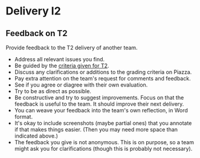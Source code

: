 # Delivery I2



## Feedback on T2

Provide feedback to the T2 delivery of another team. 

* Address all relevant issues you find. 
* Be guided by the [criteria given for T2](deliveries-t2.html).
* Discuss any clarifications or additions to the grading criteria on Piazza.
* Pay extra attention on the team's request for comments and feedback.
* See if you agree or diagree with their own evaluation.
* Try to be as direct as possible.
* Be constructive and try to suggest improvements. Focus on that the feedback is useful to the team. It should improve their next delivery.
* You can weave your feedback into the team's own reflection, in Word format. 
* It's okay to include screenshots (maybe partial ones) that you annotate if that makes things easier. (Then you may need more space than indicated above.)
* The feedback you give is not anonymous. This is on purpose, so a team might ask you for clarifications (though this is probably not necessary).
